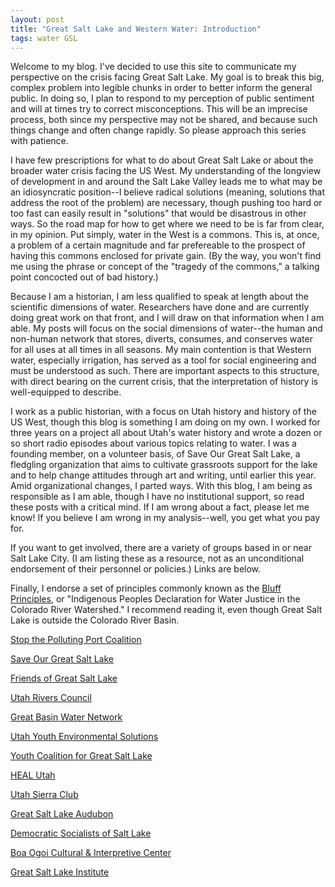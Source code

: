 ```yaml
---
layout: post
title: "Great Salt Lake and Western Water: Introduction"
tags: water GSL
---
```


Welcome to my blog. I've decided to use this site to communicate my perspective on the crisis facing Great Salt Lake. My goal is to break this big, complex problem into legible chunks in order to better inform the general public. In doing so, I plan to respond to my perception of public sentiment and will at times try to correct misconceptions. This will be an imprecise process, both since my perspective may not be shared, and because such things change and often change rapidly. So please approach this series with patience.

I have few prescriptions for what to do about Great Salt Lake or about the broader water crisis facing the US West. My understanding of the longview of development in and around the Salt Lake Valley leads me to what may be an idiosyncratic position--I believe radical solutions (meaning, solutions that address the root of the problem) are necessary, though pushing too hard or too fast can easily result in "solutions" that would be disastrous in other ways. So the road map for how to get where we need to be is far from clear, in my opinion. Put simply, water in the West is a commons. This is, at once, a problem of a certain magnitude and far prefereable to the prospect of having this commons enclosed for private gain. (By the way, you won't find me using the phrase or concept of the "tragedy of the commons," a talking point concocted out of bad history.)

Because I am a historian, I am less qualified to speak at length about the scientific dimensions of water. Researchers have done and are currently doing great work on that front, and I will draw on that information when I am able. My posts will focus on the social dimensions of water--the human and non-human network that stores, diverts, consumes, and conserves water for all uses at all times in all seasons. My main contention is that Western water, especially irrigation, has served as a tool for social engineering and must be understood as such. There are important aspects to this structure, with direct bearing on the current crisis, that the interpretation of history is well-equipped to describe.

I work as a public historian, with a focus on Utah history and history of the US West, though this blog is something I am doing on my own. I worked for three years on a project all about Utah's water history and wrote a dozen or so short radio episodes about various topics relating to water. I was a founding member, on a volunteer basis, of Save Our Great Salt Lake, a fledgling organization that aims to cultivate grassroots support for the lake and to help change attitudes through art and writing, until earlier this year. Amid organizational changes, I parted ways. With this blog, I am being as responsible as I am able, though I have no institutional support, so read these posts with a critical mind. If I am wrong about a fact, please let me know! If you believe I am wrong in my analysis--well, you get what you pay for.

If you want to get involved, there are a variety of groups based in or near Salt Lake City. (I am listing these as a resource, not as an unconditional endorsement of their personnel or policies.) Links are below.

Finally, I endorse a set of principles commonly known as the <a href="http://www.riversimulator.org/Resources/Tribes/DRAFTDeclarationForWaterJustice2017Bluff.pdf">Bluff Principles</a>, or "Indigenous Peoples Declaration for Water Justice in the Colorado River Watershed." I recommend reading it, even though Great Salt Lake is outside the Colorado River Basin.

<p><a href="https://stopthepollutingport.org">Stop the Polluting Port Coalition</a>
<p><a href="https://saveourgreatsaltlake.org">Save Our Great Salt Lake</a>
<p></p><a href="https://www.fogsl.org">Friends of Great Salt Lake</a>
<p></p><a href="https://utahrivers.org">Utah Rivers Council</a>
<p></p><a href="https://greatbasinwater.org">Great Basin Water Network</a>
<p></p><a href="https://utahyes.org">Utah Youth Environmental Solutions</a>
<p></p><a href="https://www.instagram.com/youthcoalitiongsl/">Youth Coalition for Great Salt Lake</a>
<p></p><a href="https://www.healutah.org">HEAL Utah</a>
<p></p><a href="https://www.sierraclub.org/utah">Utah Sierra Club</a>
<p></p><a href="https://greatsaltlakeaudubon.org">Great Salt Lake Audubon</a>
<p></p><a href="https://saltlakedsa.org">Democratic Socialists of Salt Lake</a>
<p></p><a href="https://www.boaogoi.org">Boa Ogoi Cultural & Interpretive Center</a>
<p></p><a href="https://westminster.edu/student-life/great-salt-lake-institute/index.html">Great Salt Lake Institute</a>
